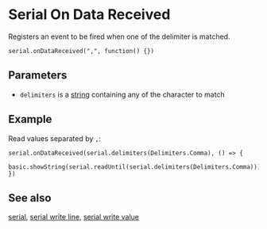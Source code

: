 # Serial On Data Received

Registers an event to be fired when one of the delimiter is matched.


```sig
serial.onDataReceived(",", function() {})
```

## Parameters

* `delimiters` is a [string](/types/string) containing any of the character to match

## Example

Read values separated by `,`:

```blocks
serial.onDataReceived(serial.delimiters(Delimiters.Comma), () => {
    basic.showString(serial.readUntil(serial.delimiters(Delimiters.Comma)))
})
```

## See also

[serial](/device/serial),
[serial write line](/reference/serial/write-line),
[serial write value](/reference/serial/write-value)

